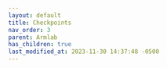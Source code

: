 ```yaml
---
layout: default
title: Checkpoints
nav_order: 3
parent: Armlab
has_children: true
last_modified_at: 2023-11-30 14:37:48 -0500
---
```

